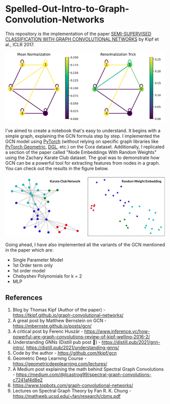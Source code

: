 # Spelled-Out-Intro-to-Graph-Convolution-Networks

This repository is the implementation of the paper [SEMI-SUPERVISED CLASSIFICATION WITH GRAPH CONVOLUTIONAL NETWORKS](https://arxiv.org/abs/1609.02907) by Kipf et al., ICLR 2017. 

![Renormalization Trick](Images/GCN_Cover.JPG)

I've aimed to create a notebook that's easy to understand. It begins with a simple graph, explaining the GCN formula step by step. I implemented the GCN model using [PyTorch](https://pytorch.org) (without relying on specific graph libraries like [PyTorch Geometric](https://pytorch-geometric.readthedocs.io/en/latest/), [DGL](https://www.dgl.ai), etc.) on the Cora dataset. Additionally, I replicated a section of the paper called "Node Embeddings With Random Weights" using the Zachary Karate Club dataset. The goal was to demonstrate how GCN can be a powerful tool for extracting features from nodes in a graph. You can check out the results in the figure below.

![GCN Power](Images/GCN_Power.png)

Going ahead, I have also implemented all the variants of the GCN mentioned in the paper which are:
- Single Parameter Model
- 1st Order term only
- 1st order model
- Chebyshev Polynomials for k = 2
- MLP

## References
1. Blog by Thomas Kipf (Author of the paper) - https://tkipf.github.io/graph-convolutional-networks/
2. A great post by Matthew Bernstein on GCN - https://mbernste.github.io/posts/gcn/
3. A critical post by Ferenc Huszár - https://www.inference.vc/how-powerful-are-graph-convolutions-review-of-kipf-welling-2016-2/
4. Understanding GNNs (Distill pub post 🙏) - https://distill.pub/2021/gnn-intro/, https://distill.pub/2021/understanding-gnns/
5. Code by the author - https://github.com/tkipf/gcn
6. Geometric Deep Learning Course - https://geometricdeeplearning.com/lectures/
7. A Medium post explaining the math behind Spectral Graph Convolutions - https://medium.com/@jlcastrog99/spectral-graph-convolutions-c7241af4d8e2
8. https://www.topbots.com/graph-convolutional-networks/
9. Lectures on Spectral Graph Theory by Fan R. K. Chung - https://mathweb.ucsd.edu/~fan/research/cbms.pdf
